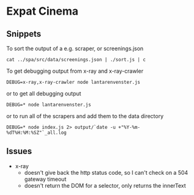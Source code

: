 # Expat Cinema

## Snippets

To sort the output of a e.g. scraper, or screenings.json

```
cat ../spa/src/data/screenings.json | ./sort.js | c
```

To get debugging output from x-ray and x-ray-crawler

```
DEBUG=x-ray,x-ray-crawler node lantarenvenster.js
```

or to get all debugging output

```
DEBUG=* node lantarenvenster.js
```

or to run all of the scrapers and add them to the data directory

```
DEBUG=* node index.js 2> output/`date -u +"%Y-%m-%dT%H:%M:%SZ"`_all.log
```

## Issues

- x-ray
  - doesn't give back the http status code, so I can't check on a 504 gateway timeout
  - doesn't return the DOM for a selector, only returns the innerText

